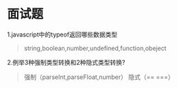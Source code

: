 # 面试题

1.javascript中的typeof返回哪些数据类型
> string,boolean,number,undefined,function,obeject

2.例举3种强制类型转换和2种隐式类型转换?
> 强制（parseInt,parseFloat,number）
> 隐式（== ===）
